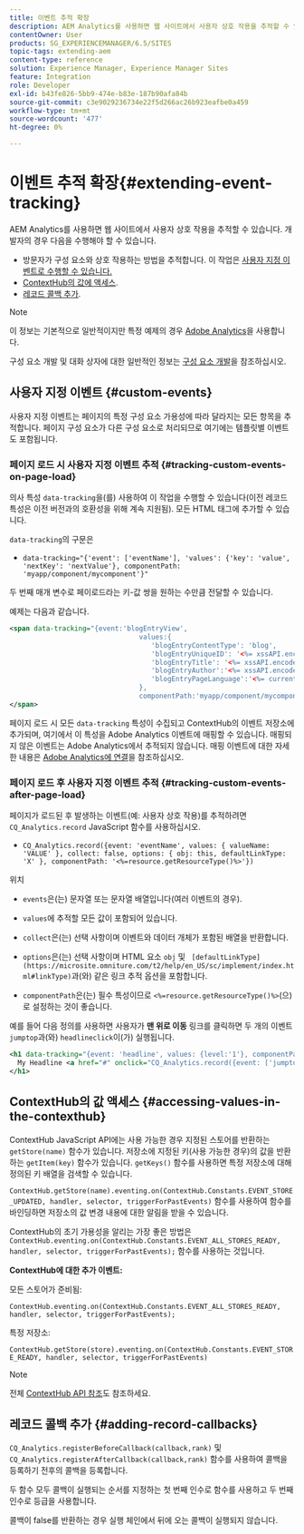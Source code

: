 ```yaml
---
title: 이벤트 추적 확장
description: AEM Analytics를 사용하면 웹 사이트에서 사용자 상호 작용을 추적할 수 있습니다
contentOwner: User
products: SG_EXPERIENCEMANAGER/6.5/SITES
topic-tags: extending-aem
content-type: reference
solution: Experience Manager, Experience Manager Sites
feature: Integration
role: Developer
exl-id: b43fe826-5bb9-474e-b83e-187b90afa84b
source-git-commit: c3e9029236734e22f5d266ac26b923eafbe0a459
workflow-type: tm+mt
source-wordcount: '477'
ht-degree: 0%

---
```


# 이벤트 추적 확장{#extending-event-tracking}

AEM Analytics를 사용하면 웹 사이트에서 사용자 상호 작용을 추적할 수 있습니다. 개발자의 경우 다음을 수행해야 할 수 있습니다.

* 방문자가 구성 요소와 상호 작용하는 방법을 추적합니다. 이 작업은 [사용자 지정 이벤트로 수행할 수 있습니다.](#custom-events)
* [ContextHub의 값에 액세스](/help/sites-developing/extending-analytics.md#accessing-values-in-the-contexthub).
* [레코드 콜백 추가](#adding-record-callbacks).

>[!NOTE]
>
>이 정보는 기본적으로 일반적이지만 특정 예제의 경우 [Adobe Analytics](/help/sites-administering/adobeanalytics.md)을 사용합니다.
>
>구성 요소 개발 및 대화 상자에 대한 일반적인 정보는 [구성 요소 개발](/help/sites-developing/components.md)을 참조하십시오.

## 사용자 지정 이벤트 {#custom-events}

사용자 지정 이벤트는 페이지의 특정 구성 요소 가용성에 따라 달라지는 모든 항목을 추적합니다. 페이지 구성 요소가 다른 구성 요소로 처리되므로 여기에는 템플릿별 이벤트도 포함됩니다.

### 페이지 로드 시 사용자 지정 이벤트 추적 {#tracking-custom-events-on-page-load}

의사 특성 `data-tracking`을(를) 사용하여 이 작업을 수행할 수 있습니다(이전 레코드 특성은 이전 버전과의 호환성을 위해 계속 지원됨). 모든 HTML 태그에 추가할 수 있습니다.

`data-tracking`의 구문은

* `data-tracking="{'event': ['eventName'], 'values': {'key': 'value', 'nextKey': 'nextValue'}, componentPath: 'myapp/component/mycomponent'}"`

두 번째 매개 변수로 페이로드라는 키-값 쌍을 원하는 수만큼 전달할 수 있습니다.

예제는 다음과 같습니다.

```xml
<span data-tracking="{event:'blogEntryView',
                                values:{
                                   'blogEntryContentType': 'blog',
                                   'blogEntryUniqueID': '<%= xssAPI.encodeForJSString(entry.getId()) %>',
                                   'blogEntryTitle': '<%= xssAPI.encodeForJSString(entry.getTitle()) %>',
                                   'blogEntryAuthor':'<%= xssAPI.encodeForJSString(entry.getAuthor()) %>',
                                   'blogEntryPageLanguage':'<%= currentPage.getLanguage(true) %>'
                                },
                                componentPath:'myapp/component/mycomponent'}">
</span>
```

페이지 로드 시 모든 `data-tracking` 특성이 수집되고 ContextHub의 이벤트 저장소에 추가되며, 여기에서 이 특성을 Adobe Analytics 이벤트에 매핑할 수 있습니다. 매핑되지 않은 이벤트는 Adobe Analytics에서 추적되지 않습니다. 매핑 이벤트에 대한 자세한 내용은 [Adobe Analytics에 연결](/help/sites-administering/adobeanalytics.md)을 참조하십시오.

### 페이지 로드 후 사용자 지정 이벤트 추적 {#tracking-custom-events-after-page-load}

페이지가 로드된 후 발생하는 이벤트(예: 사용자 상호 작용)를 추적하려면 `CQ_Analytics.record` JavaScript 함수를 사용하십시오.

* `CQ_Analytics.record({event: 'eventName', values: { valueName: 'VALUE' }, collect: false, options: { obj: this, defaultLinkType: 'X' }, componentPath: '<%=resource.getResourceType()%>'})`

위치

* `events`은(는) 문자열 또는 문자열 배열입니다(여러 이벤트의 경우).

* `values`에 추적할 모든 값이 포함되어 있습니다.
* `collect`은(는) 선택 사항이며 이벤트와 데이터 개체가 포함된 배열을 반환합니다.
* `options`은(는) 선택 사항이며 HTML 요소 `obj` 및 ` [defaultLinkType](https://microsite.omniture.com/t2/help/en_US/sc/implement/index.html#linkType)`과(와) 같은 링크 추적 옵션을 포함합니다.

* `componentPath`은(는) 필수 특성이므로 `<%=resource.getResourceType()%>`(으)로 설정하는 것이 좋습니다.

예를 들어 다음 정의를 사용하면 사용자가 **맨 위로 이동** 링크를 클릭하면 두 개의 이벤트 `jumptop`과(와) `headlineclick`이(가) 실행됩니다.

```xml
<h1 data-tracking="{event: 'headline', values: {level:'1'}, componentPath: '<%=resource.getResourceType()%>'}">
  My Headline <a href="#" onclick="CQ_Analytics.record({event: ['jumptop','headlineclick'],  values: {level:'1'}, componentPath: '<%=resource.getResourceType()%>'})">Jump to top</a>
</h1>
```

## ContextHub의 값 액세스 {#accessing-values-in-the-contexthub}

ContextHub JavaScript API에는 사용 가능한 경우 지정된 스토어를 반환하는 `getStore(name)` 함수가 있습니다. 저장소에 지정된 키(사용 가능한 경우)의 값을 반환하는 `getItem(key)` 함수가 있습니다. `getKeys()` 함수를 사용하면 특정 저장소에 대해 정의된 키 배열을 검색할 수 있습니다.

`ContextHub.getStore(name).eventing.on(ContextHub.Constants.EVENT_STORE_UPDATED, handler, selector, triggerForPastEvents)` 함수를 사용하여 함수를 바인딩하면 저장소의 값 변경 내용에 대한 알림을 받을 수 있습니다.

ContextHub의 초기 가용성을 알리는 가장 좋은 방법은 `ContextHub.eventing.on(ContextHub.Constants.EVENT_ALL_STORES_READY, handler, selector, triggerForPastEvents);` 함수를 사용하는 것입니다.

**ContextHub에 대한 추가 이벤트:**

모든 스토어가 준비됨:

`ContextHub.eventing.on(ContextHub.Constants.EVENT_ALL_STORES_READY, handler, selector, triggerForPastEvents);`

특정 저장소:

`ContextHub.getStore(store).eventing.on(ContextHub.Constants.EVENT_STORE_READY, handler, selector, triggerForPastEvents)`

>[!NOTE]
>
>전체 [ContextHub API 참조](https://helpx.adobe.com/kr/experience-manager/6-5/sites/developing/using/contexthub-api.html#ContextHubJavascriptAPIReference)도 참조하세요.

## 레코드 콜백 추가 {#adding-record-callbacks}

`CQ_Analytics.registerBeforeCallback(callback,rank)` 및 `CQ_Analytics.registerAfterCallback(callback,rank)` 함수를 사용하여 콜백을 등록하기 전후의 콜백을 등록합니다.

두 함수 모두 콜백이 실행되는 순서를 지정하는 첫 번째 인수로 함수를 사용하고 두 번째 인수로 등급을 사용합니다.

콜백이 false를 반환하는 경우 실행 체인에서 뒤에 오는 콜백이 실행되지 않습니다.
